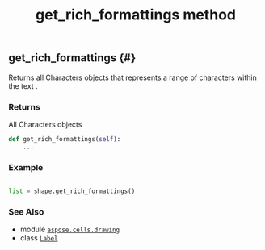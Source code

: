 ﻿---
title: get_rich_formattings method
second_title: Aspose.Cells for Python via .NET API References
description: 
type: docs
weight: 140
url: /aspose.cells.drawing/label/get_rich_formattings/
is_root: false
---

## get_rich_formattings {#}

Returns all Characters objects 
that represents a range of characters within the text .


### Returns 


All Characters objects


```python
def get_rich_formattings(self):
    ...
```



### Example 


```python

list = shape.get_rich_formattings()

```



### See Also
* module [`aspose.cells.drawing`](../../)
* class [`Label`](/cells/python-net/aspose.cells.drawing/label)
